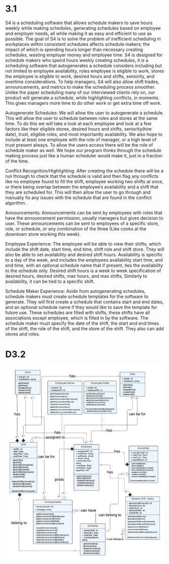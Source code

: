 # 3.1
S4 is a scheduling software that allows schedule makers to save hours weekly while making schedules, generating schedules based on employee and employer needs, all while making it as easy and efficient to use as possible. 
The goal of S4 is to solve the problem of inefficient scheduling in workplaces within consistent schedules affects schedule makers; the impact of which is spending hours longer than necessary creating schedules, wasting 
employer money and employee time. S4 is designed for schedule makers who spend hours weekly creating schedules, it is a scheduling software that autogenerates a schedule considers including but not limited to employee availability, 
roles employee is eligible to work, stores the employee is eligible to work, desired hours and shifts, seniority, and overtime considerations. To help managers, S4 will also allow shift trades, announcements, and metrics to make 
the scheduling process smoother. Unlike the paper scheduling many of our interviewed clients rely on, our product will generate a schedule, while highlighting conflicts, in moments. This gives managers more time to do other
work or get extra time off work. 

Autogenerate Schedules: We will allow the user to autogenerate a schedule. This will allow the user to schedule between roles and stores at the same time. To do this we will take a look at each employee and look at a few factors 
like their eligible stores, desired hours and shifts, seniority(hire date), trust, eligible roles, and most importantly availability. We also hope to include at least one employee with the role of manager, or a high level of trust 
present always. To allow the users access there will be the role of schedule maker as well. We hope our program thinks through the schedule making process just like a human scheduler would make it, just in a fraction of the time.

Conflict Recognition/Highlighting: After creating the schedule there will be a run through to check that the schedule is valid and then flag any conflicts like no employee found to fill the shift, employee working two shifts at once,
or there being overlap between the employee’s availability and a shift that they are scheduled for. This will then allow the user to go through and manually fix any issues with the schedule that are found in the conflict algorithm.

Announcements: Announcements can be sent by employees with roles that have the announcement permission, usually managers but gives decision to user. These announcements can be sent to employees of a specific store, role, or schedule, 
or any combination of the three (Like cooks at the downtown store working this week). 

Employee Experience: The employee will be able to view their shifts, which include the shift date, start time, end time, shift role and shift store. They will also be able to set availability and desired shift hours. Availability 
is specific to a day of the week, and includes the employees availability start time, and end time, with an optional schedule name that if present, ties the availability to the schedule only. Desired shift hours is a week to week 
specification of desired hours, desired shifts, max hours, and max shifts, Similarly to availability, it can be tied to a specific shift. 

Schedule Maker Experience: Aside from autogenerating schedules, schedule makers must create schedule templates for the software to generate. They will first create a schedule that contains start and end dates, and an optional 
schedule name if they would like to save the template for future use. These schedules are filled with shifts, these shifts have all associations except employee, which is filled in by the software. The schedule maker must
specify the date of the shift, the start and end times of the shift, the role of the shift, and the store of the shift. They also can add stores and roles.

# D3.2
<picture>
 <source media="(prefers-color-scheme: dark)" srcset="./../D3/D3.2.png">
 <source media="(prefers-color-scheme: light)" srcset="./../D3/D3.2.png">
 <img alt="YOUR-ALT-TEXT" src="./../D3/D3.2.png">
</picture>
